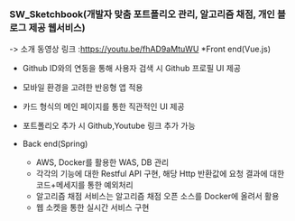 ### SW_Sketchbook(개발자 맞춤 포트폴리오 관리, 알고리즘 채점, 개인 블로그 제공 웹서비스)
  -> 소개 동영상 링크 :https://youtu.be/fhAD9aMtuWU
*Front end(Vue.js)
  * Github ID와의 연동을 통해 사용자 검색 시 Github 프로필 UI 제공
  * 모바일 환경을 고려한 반응형 앱 적용
  * 카드 형식의 메인 페이지를 통한 직관적인 UI 제공
  * 포트폴리오 추가 시 Github,Youtube 링크 추가 가능


* Back end(Spring)
  * AWS, Docker를 활용한 WAS, DB 관리
  * 각각의 기능에 대한 Restful API 구현, 해당 Http 반환값에 요청 결과에 대한 코드+메세지를 통한 예외처리
  * 알고리즘 채점 서비스는 알고리즘 채점 오픈 소스를 Docker에 올려서 활용
  * 웹 소켓을 통한 실시간 서비스 구현